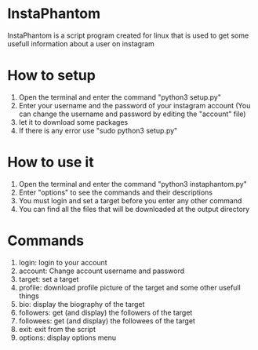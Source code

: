 # InstaPhantom
InstaPhantom is a script program created for linux that is used to get some usefull information about a user on instagram

# How to setup
1) Open the terminal and enter the command "python3 setup.py"
2) Enter your username and the password of your instagram account (You can change the username and password by editing the "account" file)
3) let it to download some packages
4) If there is any error use "sudo python3 setup.py"

# How to use it
1) Open the terminal and enter the command "python3 instaphantom.py"
2) Enter "options" to see the commands and their descriptions
3) You must login and set a target before you enter any other command
4) You can find all the files that will be downloaded at the output directory 

# Commands
1) login: login to your account
2) account: Change account username and password
3) target: set a target
4) profile: download profile picture of the target and some other usefull things
5) bio: display the biography of the target
6) followers: get (and display) the followers of the target
7) followees: get (and display) the followees of the target
8) exit: exit from the script
9) options: display options menu
